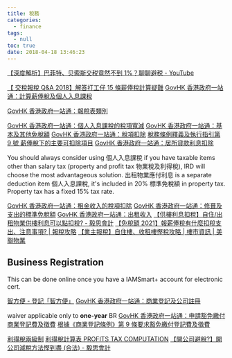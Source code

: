 ```yaml
---
title: 稅務
categories:
  - finance
tags:
  - null
toc: true
date: 2018-04-18 13:46:23
---
```


[【深度解析】巴菲特、贝索斯交税竟然不到 1%？聊聊避税 - YouTube](https://www.youtube.com/watch?v=T-ZEqZdp-gc)

[【 交稅報稅 Q&A 2018】解答打工仔 15 條薪俸稅計算疑難](https://www.moneyhero.com.hk/blog/zh/交稅報稅-攻略-解答打工仔薪俸稅計算疑難)
[GovHK 香港政府一站通：計算薪俸稅及個人入息課稅](https://www.gov.hk/tc/residents/taxes/etax/services/tax_computation.htm)

[GovHK 香港政府一站通：報稅表類別](https://www.gov.hk/tc/residents/taxes/taxfiling/filing/types/index.htm)

[GovHK 香港政府一站通：個人入息課稅的稅項寬減](https://www.gov.hk/tc/residents/taxes/salaries/personal/personalreduction/index.htm)
[GovHK 香港政府一站通：基本及其他免稅額](https://www.gov.hk/tc/residents/taxes/salaries/allowances/allowances/index.htm)
[GovHK 香港政府一站通：稅項扣除](https://www.gov.hk/tc/residents/taxes/salaries/allowances/deductions/index.htm)
[稅務條例釋義及執行指引第 9 號 薪俸稅下的主要可扣除項目](https://www.ird.gov.hk/chi/pdf/dipn09.pdf)
[GovHK 香港政府一站通：居所貸款利息扣除](https://www.gov.hk/tc/residents/taxes/salaries/allowances/deductions/homeloan.htm)

You should always consider using 個人入息課稅 if you have taxable items other than salary tax (property and profit tax 物業稅及利得稅), IRD will choose the most advantageous solution.
出租物業應付利息 is a separate deduction item 個人入息課稅, it's included in 20% 標準免稅額 in property tax.
Property tax has a fixed 15% tax rate.

[GovHK 香港政府一站通：租金收入的稅項扣除](https://www.gov.hk/tc/residents/taxes/property/deduction/index.htm)
[GovHK 香港政府一站通：修葺及支出的標準免稅額](https://www.gov.hk/tc/residents/taxes/property/deduction/statutory.htm)
[GovHK 香港政府一站通：出租收入](https://www.gov.hk/tc/residents/taxes/property/propertyincome.htm)
[【供樓利息扣稅】自住/出租物業供樓利息可以點扣稅? - 毅思會計](https://acaccountinghk.com/taxation/mortgage-interest-deduction/)
[【免稅額 2021】報薪俸稅有什麼扣稅支出、注意事項? | 報稅攻略](https://acaccountinghk.com/individual-tax/salaries-tax-filing-faq/)
[【業主報稅】自住樓、收租樓慳稅攻略 | 樓市資訊 | 美聯物業](https://www.midland.com.hk/property-news/%E6%9C%80%E6%96%B0/%E3%80%90%E6%A5%AD%E4%B8%BB%E5%A0%B1%E7%A8%85%E3%80%91%E8%87%AA%E4%BD%8F%E6%A8%93%E3%80%81%E6%94%B6%E7%A7%9F%E6%A8%93%E6%85%B3%E7%A8%85%E6%94%BB%E7%95%A5/)

## Business Registration

This can be done online once you have a IAMSmart+ account for electronic cert.

[智方便 - 登記「智方便」](https://www.iamsmart.gov.hk/tc/reg_location.html)
[GovHK 香港政府一站通：商業登記及公司註冊](https://www.gov.hk/tc/business/registration/businesscompany/index.htm)

waiver applicable only to **one-year** BR
[GovHK 香港政府一站通：申請豁免繳付商業登記費及徵費](https://www.gov.hk/tc/residents/taxes/etax/services/application_for_exemption_br.htm)
[根據《商業登記條例》第 9 條要求豁免繳付登記費及徵費](https://eform.one.gov.hk/form/ird036/tc/)

[利得稅兩級制](https://www.ird.gov.hk/chi/faq/2tr.htm)
[利得稅計算表 PROFITS TAX COMPUTATION](https://www.ird.gov.hk/chi/pdf/ir957c.pdf)
[【開公司避稅?】開公司減稅方法慳到盡 (合法) - 毅思會計](https://acaccountinghk.com/set-up-company/tax-reduction-method/)
